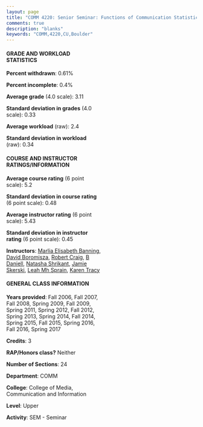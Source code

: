 ```yaml
---
layout: page
title: "COMM 4220: Senior Seminar: Functions of Communication Statistics"
comments: true
description: "blanks"
keywords: "COMM,4220,CU,Boulder"
---
```

<head>
<script src="https://ajax.googleapis.com/ajax/libs/jquery/2.1.3/jquery.min.js"></script>
<script src="https://dl.dropboxusercontent.com/s/pc42nxpaw1ea4o9/highcharts.js?dl=0"></script>
<!-- <script src="../assets/js/highcharts.js"></script> -->
<style type="text/css">@font-face {
	font-family: "Bebas Neue";
	src: url(https://www.filehosting.org/file/details/544349/BebasNeue Regular.otf) format("opentype");
	}
	h1.Bebas { 
		font-family: "Bebas Neue", Verdana, Tahoma;
	}
</style>
</head>
<body>
	<div id="container" style="float: right; width: 45%; height: 88%; margin-left: 2.5%; margin-right: 2.5%;"></div>
	<script language="JavaScript">
		$(document).ready(function() {
		var chart = {type: 'column'};
		var title = {text: 'Grade Distribution'};
		var xAxis = {categories: ['A','B','C','D','F'],crosshair: true};
		var yAxis = {min: 0,title: {text: 'Percentage'}};
		var tooltip = {headerFormat: '<center><b><span style="font-size:20px">{point.key}</span></b></center>',
		               pointFormat: '<td style="padding:0"><b>{point.y:.1f}%</b></td>',
		               footerFormat: '</table>',shared: true,useHTML: true};
		var plotOptions = {column: {pointPadding: 0.0,borderWidth: 0}};  
		var credits = {enabled: false};var series= [{name: 'Percent',data: [31.04,53.84,12.34,1.62,1.16,]}];
		var json = {};
		json.chart = chart;
		json.title = title;
		json.tooltip = tooltip;
		json.xAxis = xAxis;
		json.yAxis = yAxis;  
		json.series = series;
		json.plotOptions = plotOptions;  
		json.credits = credits;
		$('#container').highcharts(json);
	});
	</script>
</body>
			   
#### GRADE AND WORKLOAD STATISTICS

**Percent withdrawn**: 0.61%

**Percent incomplete**: 0.4%

**Average grade** (4.0 scale): 3.11

**Standard deviation in grades** (4.0 scale): 0.33

**Average workload** (raw): 2.4

**Standard deviation in workload** (raw): 0.34

#### COURSE AND INSTRUCTOR RATINGS/INFORMATION

**Average course rating** (6 point scale): 5.2

**Standard deviation in course rating** (6 point scale): 0.48

**Average instructor rating** (6 point scale): 5.43

**Standard deviation in instructor rating** (6 point scale): 0.45

**Instructors**: <a href='../../instructors/Marlia_Elisabeth_Banning'>Marlia Elisabeth Banning</a>, <a href='../../instructors/David_Boromisza'>David Boromisza</a>, <a href='../../instructors/Robert_Craig'>Robert Craig</a>, <a href='../../instructors/B_Daniell'>B Daniell</a>, <a href='../../instructors/Natasha_Shrikant'>Natasha Shrikant</a>, <a href='../../instructors/Jamie_Skerski'>Jamie Skerski</a>, <a href='../../instructors/Leah_Mh_Sprain'>Leah Mh Sprain</a>, <a href='../../instructors/Karen_Tracy'>Karen Tracy</a>

#### GENERAL CLASS INFORMATION

**Years provided**: Fall 2006, Fall 2007, Fall 2008, Spring 2009, Fall 2009, Spring 2011, Spring 2012, Fall 2012, Spring 2013, Spring 2014, Fall 2014, Spring 2015, Fall 2015, Spring 2016, Fall 2016, Spring 2017

**Credits**: 3

**RAP/Honors class?** Neither

**Number of Sections**: 24

**Department**: COMM

**College**: College of Media, Communication and Information

**Level**: Upper

**Activity**: SEM - Seminar
